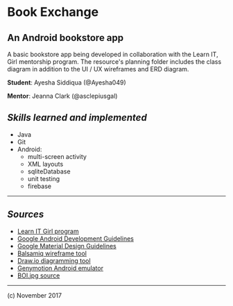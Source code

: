 # Book Exchange
## An Android bookstore app

A basic bookstore app being developed in collaboration with the Learn IT, Girl mentorship program. The resource's planning folder includes the class diagram in addition to the UI / UX wireframes and ERD diagram.

__Student__: Ayesha Siddiqua (@Ayesha049)

__Mentor__: Jeanna Clark (@asclepiusgal)

## _Skills learned and implemented_

- Java
- Git
- Android: 
    - multi-screen activity
    - XML layouts
    - sqliteDatabase
    - unit testing
    - firebase

*** 

## _Sources_

- [Learn IT Girl program](https://www.learnitgirl.com/)
- [Google Android Development Guidelines](https://developer.android.com/develop/index.html)
- [Google Material Design Guidelines](https://material.io/guidelines/)
- [Balsamiq wireframe tool](https://balsamiq.com/)
- [Draw.io diagramming tool](https://www.draw.io/)
- [Genymotion Android emulator](https://www.genymotion.com/)
- [BOI.jpg source](https://www.pexels.com/photo/blurred-book-book-pages-literature-46274/)

***

(c) November 2017

